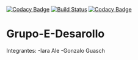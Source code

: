 [![Codacy Badge](https://api.codacy.com/project/badge/Grade/a3d5246c56a2424f9a5b929e644b1fc2)](https://app.codacy.com/manual/GonzaloGuasch/Grupo-E-Desarollo?utm_source=github.com&utm_medium=referral&utm_content=GonzaloGuasch/Grupo-E-Desarollo&utm_campaign=Badge_Grade_Settings)
[![Build Status](https://travis-ci.org/GonzaloGuasch/Grupo-E-Desarollo.svg?branch=master)](https://travis-ci.org/GonzaloGuasch/Grupo-E-Desarollo)
[![Codacy Badge](https://app.codacy.com/project/badge/Grade/e0d436735bd44616abeb4cd922b01575)](https://www.codacy.com/manual/GonzaloGuasch/Grupo-E-Desarollo?utm_source=github.com&amp;utm_medium=referral&amp;utm_content=GonzaloGuasch/Grupo-E-Desarollo&amp;utm_campaign=Badge_Grade)

# Grupo-E-Desarollo

Integrantes: 
  -Iara Ale
  -Gonzalo Guasch
